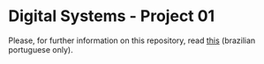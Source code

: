 # Digital Systems - Project 01
Please, for further information on this repository, read [this](https://github.com/gabriel-milan/digitalsystems-01/blob/master/Relatorio.pdf) (brazilian portuguese only).
